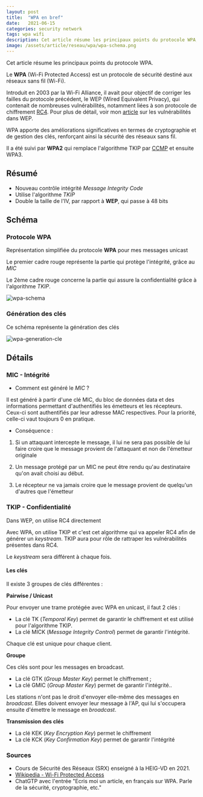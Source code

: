 ```yaml
---
layout: post
title:  "WPA en bref"
date:   2021-06-15 
categories: security network
tags: wpa wifi
description: Cet article résume les principaux points du protocole WPA, notamment la génération des clés, le contrôle d'intégrité avec MIC et la confidentialité avec TKIP
image: /assets/article/reseau/wpa/wpa-schema.png
---
```


Cet article résume les principaux points du protocole WPA.

Le **WPA** (Wi-Fi Protected Access) est un protocole de sécurité destiné aux réseaux sans fil (Wi-Fi). 

Introduit en 2003 par la Wi-Fi Alliance, il avait pour objectif de corriger les failles du protocole précédent, le WEP (Wired Equivalent Privacy), qui contenait de nombreuses vulnérabilités, notamment liées à son protocole de chiffrement [RC4](https://fr.wikipedia.org/wiki/RC4).  Pour plus de détail, voir mon [article](https://rya-sge.github.io/access-denied/2022/04/28/protocole-wep/) sur les vulnérabilités dans WEP.

WPA apporte des améliorations significatives en termes de cryptographie et de gestion des clés, renforçant ainsi la sécurité des réseaux sans fil. 

Il a été suivi par **WPA2** qui remplace l'algorithme TKIP par [CCMP](https://fr.wikipedia.org/wiki/Counter-Mode/CBC-Mac_protocol) et ensuite WPA3.

## Résumé

- Nouveau contrôle intégrité *Message Integrity Code*
- Utilise l'algorithme *TKIP*
- Double la taille de l'IV, par rapport à **WEP**, qui passe à 48 bits



## Schéma

### Protocole WPA

Représentation simplifiée du protocole **WPA** pour mes messages unicast

Le premier cadre rouge représente la partie qui protège l'intégrité, grâce au *MIC*

Le 2ème cadre rouge concerne la partie qui assure la confidentialité grâce à l'algorithme *TKIP*.



![wpa-schema]({{site.url_complet}}/assets/article/reseau/wpa/wpa-schema.png)

### Génération des clés

Ce schéma représente la génération des clés

![wpa-generation-cle]({{site.url_complet}}/assets/article/reseau/wpa/wpa-generation-cle.png)



## Détails

### MIC - Intégrité

- Comment est généré le *MIC* ?

Il est généré à partir d'une clé MIC, du bloc de données data et des informations permettant d'authentifiés les émetteurs et les récepteurs. Ceux-ci  sont authentifiés par leur adresse MAC respectives. Pour la priorité, celle-ci vaut toujours 0 en pratique.



- Conséquence : 

1) Si un attaquant intercepte le message,  il lui ne sera pas possible de lui faire croire que le message provient de l'attaquant et non de l'émetteur originale

2) Un message protégé par un MIC ne peut être rendu qu'au destinataire qu'on avait choisi au début.

3) Le récepteur ne va jamais croire que le message provient de quelqu'un d'autres que l'émetteur



### TKIP - Confidentialité

Dans WEP, on utilise RC4 directement

Avec WPA, on utilise TKIP et c'est cet algorithme qui va appeler RC4 afin de générer un *keystream*. TKIP aura pour rôle de rattraper les vulnérabilités présentes dans RC4. 

Le *keystream* sera différent à chaque fois. 



#### Les clés

Il existe 3 groupes de clés différentes :

**Pairwise / Unicast**

Pour envoyer une trame protégée avec WPA en unicast, il faut 2 clés :

- La clé TK (*Temporal Key*) permet de garantir le chiffrement et est utilisé pour l'algorithme TKIP.
- La clé MICK (*Message Integrity Control*) permet de garantir l'intégrité.

Chaque clé est unique pour chaque client.

**Groupe**

Ces clés sont pour les messages en broadcast.

- La clé GTK (*Group Master Key*) permet le chiffrement ;
- La clé GMIC (*Group Master Key*) permet de garantir l'intégrité..

Les stations n'ont pas le droit d'envoyer elle-même des messages en *broadcast*. Elles doivent envoyer leur message à l'AP, qui lui s'occupera ensuite d'émettre le message en *broadcast*.



**Transmission des clés**

- La clé KEK  (*Key Encryption Key*)  permet le chiffrement
- La clé KCK (*Key Confirmation Key*) permet de garantir l'intégrité





### Sources 

- Cours de Sécurité des Réseaux (SRX) enseigné à la HEIG-VD en 2021.
- [Wikipedia - Wi-Fi Protected Access](https://en.wikipedia.org/wiki/Wi-Fi_Protected_Access)
- ChatGTP avec l'entrée "Ecris moi un article, en français sur WPA. Parle de la sécurité, cryptographie, etc."
